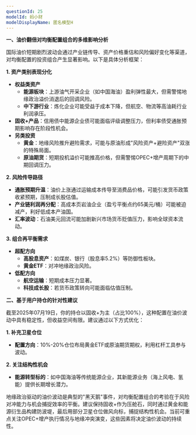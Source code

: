 ```yaml
---
questionId: 25
modelId: 蚂小财
modelDisplayName: 匿名模型H
---
```

**一、油价翻倍对均衡配置组合的多维影响分析**

国际油价短期剧烈波动会通过产业链传导、资产价格重估和风险偏好变化等渠道，对均衡配置的投资组合产生显著影响。以下是具体分析框架：

**1. 资产类别表现分化**

- **权益类资产**
  - **能源板块**：上游油气开采企业（如中国海油）盈利弹性最大，但需警惕地缘政治溢价消退后的回调风险。
  - **中下游行业**：炼化企业可能受益于成本下降，但航空、物流等高油耗行业利润承压。
- **固收+产品**：信用债中能源企业债可能面临评级调整压力，但利率债受通胀预期影响存在阶段性机会。
- **另类投资**
  - **黄金**：地缘风险推升避险需求，可能与原油形成"风险资产+避险资产"双涨的特殊局面。
  - **原油期货**：短期投机溢价可能推高价格，但需警惕OPEC+增产周期下的中期回调压力。

**2. 风险传导路径**

- **通胀预期升温**：油价上涨通过运输成本传导至消费品价格，可能引发货币政策收紧预期，压制成长股估值。
- **产业链利润再分配**：高成本页岩油企业（盈亏平衡点约65美元/桶）可能被迫减产，利好低成本产油国。
- **汇率波动**：石油美元回流可能加剧新兴市场货币贬值压力，影响全球资本流动。

**3. 组合再平衡需求**

- **超配方向**
  - **高股息资产**：如煤炭、银行（股息率5.2%）等防御性板块。
  - **黄金ETF**：对冲地缘政治风险。
- **低配方向**
  - **航空运输**：短期成本压力显著。
  - **科技成长股**：若货币政策转向可能面临估值压制。

**二、基于用户持仓的针对性建议**

截至2025年07月19日，你的持仓以固收+为主（占比100%），这种配置在油价波动中具有稳定性，但收益空间有限。建议通过以下方式优化：

**1. 补充卫星仓位**

- **配置方向**：10%-20%仓位布局黄金ETF或原油期货期权，利用杠杆工具参与波动。

**2. 关注结构性机会**

- **能源转型标的**：如中国海油等传统能源企业，其新能源业务（海上风电、氢能）提供长期增长潜力。

地缘政治驱动的油价波动是典型的"黑天鹅"事件，对均衡配置组合的考验在于风险对冲能力与机会捕捉效率的平衡。建议保持固收+作为压舱石，同时通过黄金和能源衍生品构建防波堤，最后用部分卫星仓位做风向标，捕捉结构性机会。当前可重点关注OPEC+增产执行情况与地缘冲突演变，这些因素将决定油价波动的持续性。